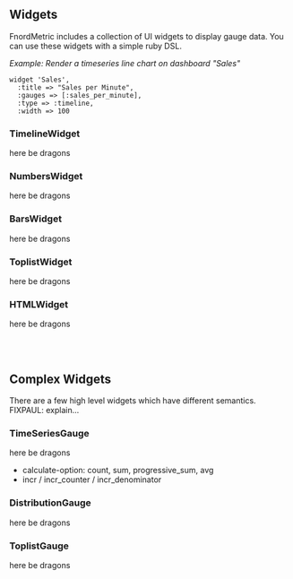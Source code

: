 Widgets
-------

FnordMetric includes a collection of UI widgets to display gauge data. You
can use these widgets with a simple ruby DSL.

_Example: Render a timeseries line chart on dashboard "Sales"_

    widget 'Sales',
      :title => "Sales per Minute",
      :gauges => [:sales_per_minute],
      :type => :timeline,
      :width => 100



### TimelineWidget

here be dragons


### NumbersWidget

here be dragons


### BarsWidget

here be dragons


### ToplistWidget

here be dragons


### HTMLWidget

here be dragons


<br />
<br />


Complex Widgets
---------------

There are a few high level widgets which have different semantics. FIXPAUL: explain...


### TimeSeriesGauge

here be dragons
- calculate-option: count, sum, progressive_sum, avg
- incr / incr_counter / incr_denominator


### DistributionGauge

here be dragons


### ToplistGauge

here be dragons


